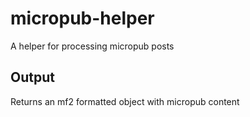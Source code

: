 # micropub-helper
 A helper for processing micropub posts

## Output

Returns an mf2 formatted object with micropub content